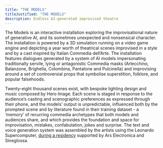 ```yaml
---
title: "THE MODELS"
titleJustified: "THE MODELS"
description: Endless AI-generated improvised theatre
---
```


The Models is an interactive installation exploring the improvisational nature of generative AI, and its sometimes unexpected and nonsensical character. The installation is powered by a 3D simulation running on a video game engine and depicting a year worth of theatrical scenes improvised in a style and by a cast inspired by Italian Commedia dell’Arte. The installation features dialogues generated by a system of AI models impersonating traditionally servile, lying or antagonistic Commedia masks (Arlecchino, Balanzone, Brighella, Colombina, Pantalone and Pulcinella) and improvising around a set of controversial props that symbolise superstition, folklore, and popular falsehoods.

Twenty-eight thousand scenes exist, with bespoke lighting design and music composed by Hero Image. Each scene is staged in response to the audience’s casting and scenographic preferences as expressed through their phone, and the models’ output is unpredictable, influenced both by the prompted scene and by literature found in their training dataset - a ‘memory’ of recurring commedia archetypes that both models and audiences share, and which provides the foundation and space for improvisation, mistakes, confabulation, jokes and surprise. The text and voice generation system was assembled by the artists using the Leonardo Supercomputer, <a href="https://ars.electronica.art/eudigitaldeal/en/residencies/the-models-by-dmstfctn/" target="_blank">during a residency</a> supported by Ars Electronica and Sineglossa.